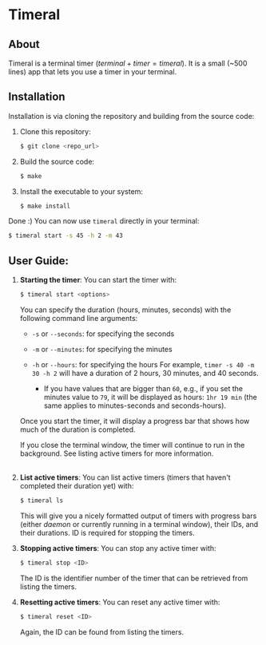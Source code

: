 

# Timeral 

## About
Timeral is a terminal timer ($terminal + timer = timeral$). It is a small (~500 lines) app that lets you use a timer in your terminal.

## Installation
Installation is via cloning the repository and building from the source code:
1. Clone this repository:
    ```bash
    $ git clone <repo_url>
    ```
2. Build the source code:
    ```bash
    $ make
    ```
3. Install the executable to your system:
    ```bash
    $ make install
    ```
Done :) 
You can now use `timeral` directly in your terminal:

```bash
$ timeral start -s 45 -h 2 -m 43
```

## User Guide:

1. **Starting the timer**: You can start the timer with:
   ```bash
   $ timeral start <options>
   ```
   You can specify the duration (hours, minutes, seconds) with the following command line arguments:
   * `-s` or `--seconds`: for specifying the seconds
   * `-m` or `--minutes`: for specifying the minutes
   * `-h` or `--hours`: for specifying the hours
  For example, `timer -s 40 -m 30 -h 2` will have a duration of 2 hours, 30 minutes, and 40 seconds.

      * If you have values that are bigger than `60`, e.g., if you set the minutes value to `79`, it will be displayed as hours: `1hr 19 min` (the same applies to minutes-seconds and seconds-hours). 
  
    Once you start the timer, it will display a progress bar that shows how much of the duration is completed.
    &nbsp;

    
    If you close the terminal window, the timer will continue to run in the background. See listing active timers for more information.   
    &nbsp;
2. **List active timers**: You can list active timers (timers that haven't completed their duration yet) with:
    ```bash
    $ timeral ls
    ```
    This will give you a nicely formatted output of timers with progress bars (either *daemon* or currently running in a terminal window), their IDs, and their durations. ID is required for stopping the timers. 
    &nbsp;
3. **Stopping active timers**: You can stop any active timer with:
    ```bash
    $ timeral stop <ID>
    ```
    The ID is the identifier number of the timer that can be retrieved from listing the timers. 
    &nbsp;

4. **Resetting active timers**: You can reset any active timer with:
    ```bash
    $ timeral reset <ID>
    ```
    Again, the ID can be found from listing the timers.

